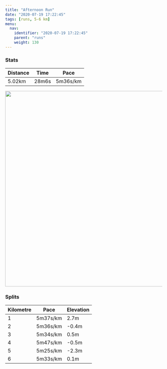 ```yaml
---
title: "Afternoon Run"
date: "2020-07-19 17:22:45"
tags: [runs, 5-6 km]
menu:
  nav:
    identifier: "2020-07-19 17:22:45"
    parent: "runs"
    weight: 130
---
```


### Stats

| Distance | Time | Pace |
|----------|------|------|
|5.02km|28m6s|5m36s/km|

<img src='https://maps.googleapis.com/maps/api/staticmap?maptype=terrain&path=enc:mkjeI~byLHBAFMIMQA[KyAA]DKd@]d@IZSPS`@U^o@Pi@RYXWFKBQGS]u@Qm@GU@MN@FDBANJfB`FRVFAn@sAJq@B}@WqB[c@Wc@OMUMQ@g@ZMVYdA?V@J`@|@r@pAVt@\`@FDLAb@{@R[Bq@Cq@Ei@S_Au@gAm@]K?KBSLS^Or@MZ?X`BjDNd@Zn@HBbAyBB_@Au@CYKq@K_@MWYa@a@]]MO@WPQTMz@Mf@ANBLdAhBd@nAXXH@ZQn@gACuAG{@_@eAa@m@WSc@O[JSPKZGd@Oh@@\HT~@fBZp@X|@HLF?NUn@uABS@uAEm@_@oAm@s@g@YMCOFSJOZOz@IXAV\~@l@bA\t@Zx@FJB@HEHOv@cBBe@MmA[yAe@q@[S[MEAODUVUl@YbA?ThBfD`@jAFDB?Ta@r@kBCmAMu@Ss@e@o@OMk@YKEODUNKTMv@Md@@^hBlDLf@JLHDRETk@`@q@BMG{AQkAM]a@k@OMSM]QI?IDMHOT]lB?T`@`Av@vAXr@TTJFJEv@}ABWAs@QyAa@aAYa@c@[YMI?YLMPQ~@Mb@CT@N^v@r@lA\t@Z`@NFFAr@yABQAy@KsAMe@Qa@Y]WSe@WIA[NOPa@jBAVLZh@v@j@bARn@HNPJJBFAr@sADO?o@K{AEYIWi@w@SSME]UUBWJGJGRQz@MVQBIT@Pb@hALRDT?p@q@hAkAbBGRLp@CPc@|@UXQNINc@Ja@SS[C[RBNFLPXj@Dj@&key=AIzaSyBPVQ_iynBzLujdhfLzy8Z-5zczbktE55k&size=800x800&scale=2&markers=color:yellow|label:S|53.47015,-2.26368&markers=color:green|label:F|53.47012000000004,-2.263809999999998' width='625' />

### Splits

| Kilometre | Pace | Elevation |
|------|------|-----------|
|1|5m37s/km|2.7m|
|2|5m36s/km|-0.4m|
|3|5m34s/km|0.5m|
|4|5m47s/km|-0.5m|
|5|5m25s/km|-2.3m|
|6|5m33s/km|0.1m|
